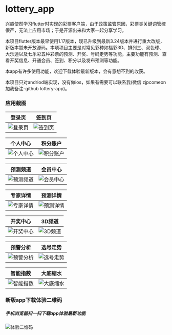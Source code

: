 # lottery_app

兴趣使然学习flutter时实现的彩票客户端，由于政策监管原因，彩票类关键词管控很严，无法上应用市场；于是开源出来和大家一起分享学习。

本项目flutter版本最早使用1.17版本，现已升级到最新3.24版本并进行重大改版，新版本暂未开放源码。本项项目主要是对常见彩种如福彩3D、排列三、双色球、大乐透以及七乐彩五种彩票的预测、开奖、号码走势等功能，主要功能有预测、查看开奖信息、开通会员、签到、积分以及发布预测等功能。

本app有许多使用功能，欢迎下载体验最新版本，会有意想不到的收获。

本项目只对andriod端实现，没有做ios，如果有需要可以联系我(微信 zjpcomeon 加我备注-github lottery-app)。

### 应用截图

| 登录页                   | 签到页                  |
|-----------------------|----------------------|
| ![登录页](https://cdn.icaiwa.com/git/lottery/11.jpg?x-oss-process=image/resize,w_250) | ![签到页](https://cdn.icaiwa.com/git/lottery/6.jpg?x-oss-process=image/resize,w_250) |

| 个人中心                  | 积分账户                   |
|-----------------------|------------------------|
| ![个人中心](https://cdn.icaiwa.com/git/lottery/5.jpg?x-oss-process=image/resize,w_250) | ![积分账户](https://cdn.icaiwa.com/git/lottery/15.jpg?x-oss-process=image/resize,w_250) |

| 预测频道                  | 会员中心                   |
|-----------------------|------------------------|
| ![预测频道](https://cdn.icaiwa.com/git/lottery/2.jpg?x-oss-process=image/resize,w_250) | ![会员中心](https://cdn.icaiwa.com/git/lottery/16.jpg?x-oss-process=image/resize,w_250) |

| 专家详情                   | 预测详情                   |
|------------------------|------------------------|
| ![专家详情](https://cdn.icaiwa.com/git/lottery/17.jpg?x-oss-process=image/resize,w_250) | ![预测详情](https://cdn.icaiwa.com/git/lottery/18.jpg?x-oss-process=image/resize,w_250) |

| 开奖中心                  | 3D频道                  |
|-----------------------|-----------------------|
| ![开奖中心](https://cdn.icaiwa.com/git/lottery/3.jpg?x-oss-process=image/resize,w_250) | ![3D频道](https://cdn.icaiwa.com/git/lottery/2.jpg?x-oss-process=image/resize,w_250) |

| 预警分析                  | 选号走势                   |
|-----------------------|------------------------|
| ![预警分析](https://cdn.icaiwa.com/git/lottery/9.jpg?x-oss-process=image/resize,w_250) | ![选号走势](https://cdn.icaiwa.com/git/lottery/10.jpg?x-oss-process=image/resize,w_250) |

| 智能指数                   | 大底缩水                  |
|------------------------|-----------------------|
| ![智能指数](https://cdn.icaiwa.com/git/lottery/12.jpg?x-oss-process=image/resize,w_250) | ![大底缩水](https://cdn.icaiwa.com/git/lottery/8.jpg?x-oss-process=image/resize,w_250) |

### 新版app下载体验二维码

##### 手机浏览器扫一扫下载app体验最新功能

![体验二维码](https://cdn.icaiwa.com/git/lottery/14.jpg?x-oss-process=image/resize,w_250)





